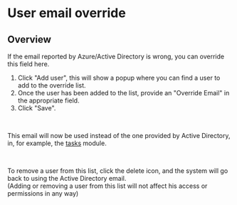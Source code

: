# User email override
## Overview

If the email reported by Azure/Active Directory is wrong, you can override this field here.

1. Click "Add user", this will show a popup where you can find a user to add to the override list.
2. Once the user has been added to the list, provide an "Override Email" in the appropriate field.
3. Click "Save".

<br/>

This email will now be used instead of the one provided by Active Directory, in, for example, the [tasks](../../process-and-tasks/tasks.md) module.

<br/>

To remove a user from this list, click the delete icon, and the system will go back to using the Active Directory email. 
<br/>
(Adding or removing a user from this list will not affect his access or permissions in any way)
